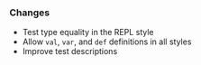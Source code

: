 ### Changes

* Test type equality in the REPL style
* Allow `val`, `var`, and `def` definitions in all styles
* Improve test descriptions
